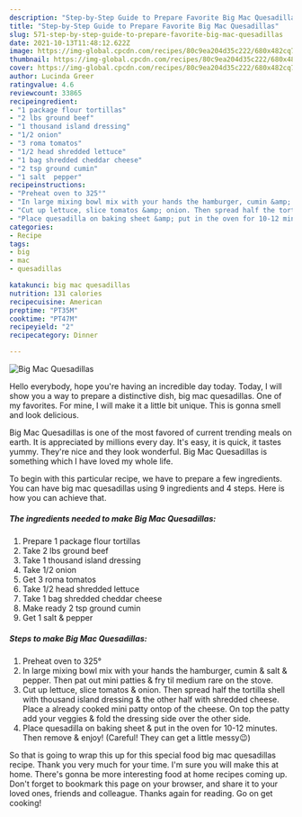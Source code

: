 ```yaml
---
description: "Step-by-Step Guide to Prepare Favorite Big Mac Quesadillas"
title: "Step-by-Step Guide to Prepare Favorite Big Mac Quesadillas"
slug: 571-step-by-step-guide-to-prepare-favorite-big-mac-quesadillas
date: 2021-10-13T11:48:12.622Z
image: https://img-global.cpcdn.com/recipes/80c9ea204d35c222/680x482cq70/big-mac-quesadillas-recipe-main-photo.jpg
thumbnail: https://img-global.cpcdn.com/recipes/80c9ea204d35c222/680x482cq70/big-mac-quesadillas-recipe-main-photo.jpg
cover: https://img-global.cpcdn.com/recipes/80c9ea204d35c222/680x482cq70/big-mac-quesadillas-recipe-main-photo.jpg
author: Lucinda Greer
ratingvalue: 4.6
reviewcount: 33865
recipeingredient:
- "1 package flour tortillas"
- "2 lbs ground beef"
- "1 thousand island dressing"
- "1/2 onion"
- "3 roma tomatos"
- "1/2 head shredded lettuce"
- "1 bag shredded cheddar cheese"
- "2 tsp ground cumin"
- "1 salt  pepper"
recipeinstructions:
- "Preheat oven to 325°"
- "In large mixing bowl mix with your hands the hamburger, cumin &amp; salt &amp; pepper. Then pat out mini patties &amp; fry til medium rare on the stove."
- "Cut up lettuce, slice tomatos &amp; onion. Then spread half the tortilla shell with thousand island dressing &amp; the other half with shredded cheese. Place a already cooked mini patty ontop of the cheese. On top the patty add your veggies &amp; fold the dressing side over the other side."
- "Place quesadilla on baking sheet &amp; put in the oven for 10-12 minutes. Then remove &amp; enjoy! (Careful! They can get a little messy😉)"
categories:
- Recipe
tags:
- big
- mac
- quesadillas

katakunci: big mac quesadillas 
nutrition: 131 calories
recipecuisine: American
preptime: "PT35M"
cooktime: "PT47M"
recipeyield: "2"
recipecategory: Dinner

---
```



![Big Mac Quesadillas](https://img-global.cpcdn.com/recipes/80c9ea204d35c222/680x482cq70/big-mac-quesadillas-recipe-main-photo.jpg)

Hello everybody, hope you're having an incredible day today. Today, I will show you a way to prepare a distinctive dish, big mac quesadillas. One of my favorites. For mine, I will make it a little bit unique. This is gonna smell and look delicious.

Big Mac Quesadillas is one of the most favored of current trending meals on earth. It is appreciated by millions every day. It's easy, it is quick, it tastes yummy. They're nice and they look wonderful. Big Mac Quesadillas is something which I have loved my whole life.




To begin with this particular recipe, we have to prepare a few ingredients. You can have big mac quesadillas using 9 ingredients and 4 steps. Here is how you can achieve that.

<!--inarticleads1-->

##### The ingredients needed to make Big Mac Quesadillas:

1. Prepare 1 package flour tortillas
1. Take 2 lbs ground beef
1. Take 1 thousand island dressing
1. Take 1/2 onion
1. Get 3 roma tomatos
1. Take 1/2 head shredded lettuce
1. Take 1 bag shredded cheddar cheese
1. Make ready 2 tsp ground cumin
1. Get 1 salt &amp; pepper




<!--inarticleads2-->

##### Steps to make Big Mac Quesadillas:

1. Preheat oven to 325°
1. In large mixing bowl mix with your hands the hamburger, cumin &amp; salt &amp; pepper. Then pat out mini patties &amp; fry til medium rare on the stove.
1. Cut up lettuce, slice tomatos &amp; onion. Then spread half the tortilla shell with thousand island dressing &amp; the other half with shredded cheese. Place a already cooked mini patty ontop of the cheese. On top the patty add your veggies &amp; fold the dressing side over the other side.
1. Place quesadilla on baking sheet &amp; put in the oven for 10-12 minutes. Then remove &amp; enjoy! (Careful! They can get a little messy😉)




So that is going to wrap this up for this special food big mac quesadillas recipe. Thank you very much for your time. I'm sure you will make this at home. There's gonna be more interesting food at home recipes coming up. Don't forget to bookmark this page on your browser, and share it to your loved ones, friends and colleague. Thanks again for reading. Go on get cooking!
